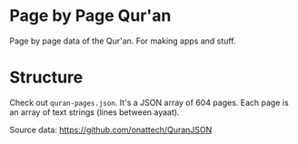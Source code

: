 # Page by Page Qur'an

Page by page data of the Qur'an. For making apps and stuff. 

# Structure

Check out `quran-pages.json`. It's a JSON array of 604 pages. Each page is an array of text strings (lines between ayaat).

Source data: https://github.com/onattech/QuranJSON
